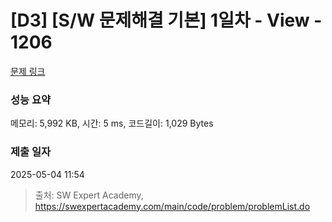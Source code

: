 # [D3] [S/W 문제해결 기본] 1일차 - View - 1206 

[문제 링크](https://swexpertacademy.com/main/code/problem/problemDetail.do?contestProbId=AV134DPqAA8CFAYh) 

### 성능 요약

메모리: 5,992 KB, 시간: 5 ms, 코드길이: 1,029 Bytes

### 제출 일자

2025-05-04 11:54



> 출처: SW Expert Academy, https://swexpertacademy.com/main/code/problem/problemList.do